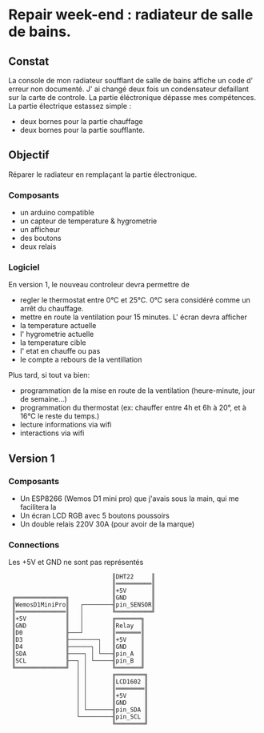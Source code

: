 # Repair week-end :  radiateur de salle de bains.

## Constat
La console de mon radiateur soufflant de salle de bains affiche un code d' erreur non documenté. 
J' ai changé deux fois un condensateur defaillant sur la carte de controle.
La partie éléctronique dépasse mes compétences.
La partie électrique estassez simple :
* deux bornes pour la partie chauffage
* deux bornes pour la partie soufflante.

## Objectif
Réparer le radiateur en remplaçant la partie électronique.

### Composants
- un arduino compatible
- un capteur de temperature & hygrometrie
- un afficheur 
- des boutons
- deux relais 

### Logiciel
En version 1, le nouveau controleur devra permettre de 
- regler le thermostat entre 0°C et 25°C. 0°C sera considéré comme un arrêt du chauffage.
- mettre en route la ventilation pour 15 minutes.
L' écran devra afficher
- la temperature actuelle
- l' hygrometrie actuelle
- la temperature cible
- l' etat en chauffe ou pas
- le compte a rebours de la ventillation 

Plus tard, si tout va bien:
* programmation de la mise en route de la ventilation (heure-minute, jour de semaine...)
* programmation du thermostat (ex: chauffer entre 4h et 6h à 20°, et à 16°C le reste du temps.)
* lecture informations via wifi
* interactions via wifi 


## Version 1
### Composants
- Un ESP8266 (Wemos D1 mini pro) que j'avais sous la main, qui me facilitera la 
- Un écran LCD RGB avec 5 boutons poussoirs
- Un double relais 220V 30A (pour avoir de la marque)

### Connections
Les +5V et GND ne sont pas représentés 
```                          ╔══════════╗
                             ║DHT22     ║
                             ║══════════║
                             ║+5V       ║
 ╔══════════════╗            ║GND       ║
 ║WemosD1MiniPro║   ┌────────╢pin_SENSOR║
 ║══════════════║   │        ╚══════════╝
 ║+5V           ║   │        ╔═══════╗
 ║GND           ║   │        ║Relay  ║
 ║D0            ╟───┘        ║═══════║
 ║D3            ╟────────┐   ║+5V    ║
 ║D4            ╟──────┐ │   ║GND    ║
 ║SDA           ╟────┐ │ └───╢pin_A  ║
 ║SCL           ╟──┐ │ └─────╢pin_B  ║
 ╚══════════════╝  │ │       ╚═══════╝
                   │ │       ╔════════╗
                   │ │       ║LCD1602 ║
                   │ │       ║════════║
                   │ │       ║+5V     ║
                   │ │       ║GND     ║
                   │ └───────╢pin_SDA ║
                   └─────────╢pin_SCL ║
                             ╚════════╝

```


